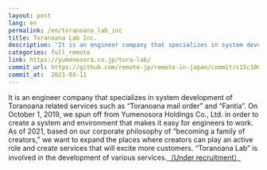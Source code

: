 ```yaml
---
layout: post
lang: en
permalink: /en/toranoana_lab_inc
title: Toranoana Lab Inc.
description: 'It is an engineer company that specializes in system development of Toranoana related services such as “Toranoana mail order” and “Fantia”. On October 1, 2019, we spun off from Yumenosora Holdings Co., Ltd. in order to create a system and environment that makes it easy for engineers to work. As of 2021, based on our corporate philosophy of “becoming a family of creators,” we want to expand the places where creators can play an active role and create services that will excite more customers. “Toranoana Lab” is involved in the development of various services.（Under recruitment）'
categories: full_remote
link: https://yumenosora.co.jp/tora-lab/
commit_url: https://github.com/remote-jp/remote-in-japan/commit/c15c109088050eabec522eaca426aad8f6af17b2
commit_at:  2021-03-11
---
```


<p>It is an engineer company that specializes in system development of Toranoana related services such as “Toranoana mail order” and “Fantia”. On October 1, 2019, we spun off from Yumenosora Holdings Co., Ltd. in order to create a system and environment that makes it easy for engineers to work. As of 2021, based on our corporate philosophy of “becoming a family of creators,” we want to expand the places where creators can play an active role and create services that will excite more customers. “Toranoana Lab” is involved in the development of various services.<a href="https://yumenosora.co.jp/tora-lab/recruit#toralab-jobs">（Under recruitment）</a></p>
